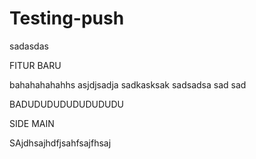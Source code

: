 # Testing-push


sadasdas



FITUR BARU


bahahahahahhs asjdjsadja sadkasksak sadsadsa sad sad 



BADUDUDUDUDUDUDUDU

SIDE
MAIN



SAjdhsajhdfjsahfsajfhsaj